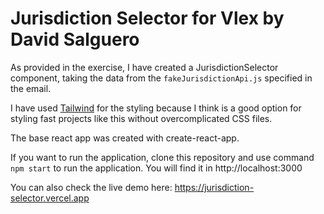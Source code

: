 #  Jurisdiction Selector for Vlex by David Salguero  

As provided in the exercise, I have created a JurisdictionSelector component, taking the data from the `fakeJurisdictionApi.js` specified in the email.  

I have used [Tailwind](https://tailwindcss.com) for the styling because I think is a good option for styling fast projects like this without overcomplicated CSS files.  

The base react app was created with create-react-app.  

If you want to run the application, clone this repository and use command `npm start` to run the application. You will find it in http://localhost:3000

You can also check the live demo here: https://jurisdiction-selector.vercel.app
